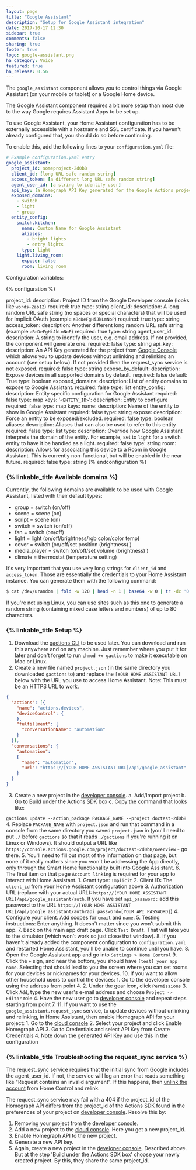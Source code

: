 ```yaml
---
layout: page
title: "Google Assistant"
description: "Setup for Google Assistant integration"
date: 2017-10-17 12:30
sidebar: true
comments: false
sharing: true
footer: true
logo: google-assistant.png
ha_category: Voice
featured: true
ha_release: 0.56
---
```


The `google_assistant` component allows you to control things via Google Assistant (on your mobile or tablet) or a Google Home device.

The Google Assistant component requires a bit more setup than most due to the way Google requires Assistant Apps to be set up.

<p class='note'>
To use Google Assistant, your Home Assistant configuration has to be externally accessible with a hostname and SSL certificate. If you haven't already configured that, you should do so before continuing.
</p>

To enable this, add the following lines to your `configuration.yaml` file:

```yaml
# Example configuration.yaml entry
google_assistant:
  project_id: someproject-2d0b8
  client_id: [long URL safe random string]
  access_token: [a different long URL safe random string]
  agent_user_id: [a string to identify user]
  api_key: [a Homegraph API Key generated for the Google Actions project]
  exposed_domains:
    - switch
    - light
    - group
  entity_config:
    switch.kitchen:
      name: Custom Name for Google Assistant
      aliases:
        - bright lights
        - entry lights
      type: light
    light.living_room:
      expose: false
      room: living room
```

Configuration variables:

{% configuration %}

project_id:
  description: Project ID from the Google Developer console (looks like `words-2ab12`)
  required: true
  type: string
client_id:
  description: A long random URL safe string (no spaces or special characters) that will be used for Implicit OAuth (example `aBcDeFgHiJkLmNoP`)
  required: true
  type: string
access_token:
  description: Another different long random URL safe string  (example `aBcDeFgHiJkLmNoP`)
  required: true
  type: string
agent_user_id:
  description: A string to identify the user, e.g. email address. If not provided, the component will generate one.
  required: false
  type: string
api_key:
  description: An API Key generated for the project from [Google Console](https://console.cloud.google.com/apis/api/homegraph.googleapis.com/overview) which allows you to update devices without unlinking and relinking an account (see setup below). If not provided then the request_sync service is not exposed.
  required: false
  type: string
expose_by_default:
  description: Expose devices in all supported domains by default.
  required: false
  default: True
  type: boolean
exposed_domains:
  description: List of entity domains to expose to Google Assistant.
  required: false
  type: list
entity_config:
  description: Entity specific configuration for Google Assistant
  required: false
  type: map
  keys:
    '`<ENTITY_ID>`':
      description: Entity to configure
      required: false
      type: map
      keys:
        name:
          description: Name of the entity to show in Google Assistant
          required: false
          type: string
        expose:
          description: Force an entity to be exposed/excluded.
          required: false
          type: boolean
        aliases:
          description: Aliases that can also be used to refer to this entity
          required: false
          type: list
        type:
          description: Override how Google Assistant interprets the domain of the entity. For example, set to `light` for a switch entity to have it be handled as a light.
          required: false
          type: string
        room:
          description: Allows for associating this device to a Room in Google Assistant.  This is currently non-functional, but will be enabled in the near future.
          required: false
          type: string
{% endconfiguration %}

### {% linkable_title Available domains %}
Currently, the following domains are available to be used with Google Assistant, listed with their default types:

- group = switch (on/off)
- scene = scene (on)
- script = scene (on)
- switch = switch (on/off)
- fan = switch (on/off)
- light = light (on/off/brightness/rgb color/color temp)
- cover = switch (on/off/set position (brightness) )
- media_player = switch (on/off/set volume (brightness) )
- climate = thermostat (temperature setting)

It's very important that you use very long strings for `client_id` and `access_token`. Those are essentially the credentials to your Home Assistant instance. You can generate them with the following command:

```bash
$ cat /dev/urandom | fold -w 120 | head -n 1 | base64 -w 0 | tr -dc '0-9A-Za-z' | cut -c -80
```

If you're not using Linux, you can use sites such as [this one](https://www.browserling.com/tools/random-string) to generate a random string (containing mixed case letters and numbers) of up to 80 characters.

### {% linkable_title Setup %}

1. Download the [gactions CLI](https://developers.google.com/actions/tools/gactions-cli) to be used later. You can download and run this anywhere and on any machine. Just remember where you put it for later and don't forget to run `chmod +x gactions` to make it executable on Mac or Linux.
2. Create a new file named `project.json` (in the same directory you downloaded `gactions` to) and replace the `[YOUR HOME ASSISTANT URL]` below with the URL you use to access Home Assistant.
   Note: This must be an HTTPS URL to work.

```json
{
  "actions": [{
    "name": "actions.devices",
    "deviceControl": {
    },
    "fulfillment": {
      "conversationName": "automation"
    }
  }],
  "conversations": {
    "automation":
    {
      "name": "automation",
      "url": "https://[YOUR HOME ASSISTANT URL]/api/google_assistant"
    }
  }
}
```

3. Create a new project in the [developer console](https://console.actions.google.com/).
  a. Add/Import project
  b. Go to Build under the Actions SDK box
  c. Copy the command that looks like: 
  
  `gactions update --action_package PACKAGE_NAME --project doctest-2d0b8`
4. Replace `PACKAGE_NAME` with `project.json` and run that command in a console from the same directory you saved `project.json` in (you'll need to put `./` before `gactions` so that it reads `./gactions` if you're running it on Linux or Windows). It should output a URL like `https://console.actions.google.com/project/doctest-2d0b8/overview` - go there.
5. You'll need to fill out most of the information on that page, but none of it really matters since you won't be addressing the App directly, only through the Smart Home functionality built into Google Assistant.
6. The final item on that page `Account linking` is required for your app to interact with Home Assistant.
	1. Grant type: `Implicit`
	2. Client ID: The `client_id` from your Home Assistant configuration above
	3. Authorization URL (replace with your actual URL): `https://[YOUR HOME ASSISTANT URL]/api/google_assistant/auth`. If you have set `api_password:` add this password to the URL `https://[YOUR HOME ASSISTANT URL]/api/google_assistant/auth?api_password=[YOUR API PASSWORD]`)
	4. Configure your client. Add scopes for `email` and `name`.
	5. Testing instructions: Enter anything. It doesn't matter since you won't submit this app.
7. Back on the main app draft page. Click `Test Draft`. That will take you to the simulator (which won't work so just close that window).
8. If you haven't already added the component configuration to `configuration.yaml` and restarted Home Assistant, you'll be unable to continue until you have.
8. Open the Google Assistant app and go into `Settings > Home Control`
9. Click the `+` sign, and near the bottom, you should have `[test] your app name`. Selecting that should lead to you the screen where you can set rooms for your devices or nicknames for your devices.
10. If you want to allow other household users to control the devices:
	1. Go to the developer console using the address from point 4.
	2. Under the gear icon, click `Permissions`
	3. Click `Add`, type the new user's e-mail address and choose `Project -> Editor` role
	4. Have the new user go to [developer console](https://console.actions.google.com/) and repeat steps starting from point 7.
11. If you want to use the `google_assistant.request_sync` service, to update devices without unlinking and relinking, in Home Assistant, then enable Homegraph API for your project:
	1. Go to the [cloud console](https://console.cloud.google.com/apis/api/homegraph.googleapis.com/overview)
	2. Select your project and click Enable Homegraph API
	3. Go to Credentials and select API Key from Create Credentials
	4. Note down the generated API Key and use this in the configuration

### {% linkable_title Troubleshooting the request_sync service %}

The request_sync service requires that the initial sync from Google includes the agent_user_id. If not, the service will log an error that reads something like "Request contains an invalid argument". If this happens, then [unlink the account](https://support.google.com/googlehome/answer/7506443?hl=en-GB) from Home Control and relink.

The request_sync service may fail with a 404 if the project_id of the Homegraph API differs from the project_id of the Actions SDK found in the preferences of your project on [developer console](https://console.actions.google.com). Resolve this by:

  1. Removing your project from the [developer console](https://console.actions.google.com).
  2. Add a new project to the [cloud console](https://console.cloud.google.com). Here you get a new project_id.
  3. Enable Homegraph API to the new project.
  4. Generate a new API key.
  5. Again, create a new project in the [developer console](https://console.actions.google.com/). Described above. But at the step 'Build under the Actions SDK box' choose your newly created project. By this, they share the same project_id.
